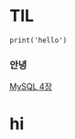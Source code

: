 # TIL
```
print('hello')
```
### 안녕
[MySQL 4장](https://github.com/applesatang/TIL/blob/main/SQL/Real_MySQL_4%EC%9E%A5.md)

# hi
